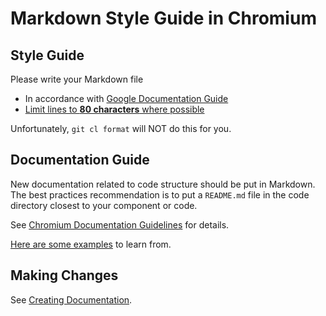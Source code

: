 # Markdown Style Guide in Chromium

## Style Guide

Please write your Markdown file

*   In accordance with [Google Documentation
    Guide](https://github.com/google/styleguide/tree/gh-pages/docguide)
*   [Limit lines to **80 characters** where
    possible](https://groups.google.com/a/chromium.org/d/msg/chromium-dev/KECdEn562vY/sqRor1frEgAJ)

Unfortunately, `git cl format` will NOT do this for you.

## Documentation Guide

New documentation related to code structure should be put in Markdown. The best
practices recommendation is to put a `README.md` file in the code directory
closest to your component or code.

See [Chromium Documentation
Guidelines](https://chromium.googlesource.com/chromium/src/+/HEAD/docs/documentation_guidelines.md)
for details.

[Here are some
examples](https://cs.chromium.org/search/?q=file:readme.md+-file:/third_party/)
to learn from.

## Making Changes

See [Creating
Documentation](https://chromium.googlesource.com/chromium/src/+/HEAD/docs/README.md#creating-documentation).
